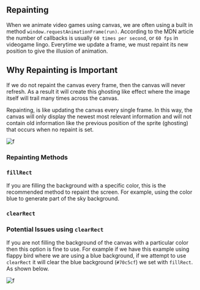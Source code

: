 ## Repainting 

When we animate video games using canvas, we are often using a built in method `window.requestAnimationFrame(run)`. According to the MDN article the number of callbacks is usually `60 times per second`, or `60 fps` in videogame lingo. Everytime we update a frame, we must repaint its new position to give the illusion of animation.

## Why Repainting is Important

If we do not repaint the canvas every frame, then the canvas will never refresh. As a result it will create this ghosting like effect where the image itself will trail many times across the canvas. 

Repainting, is like updating the canvas every single frame. In this way, the canvas will only display the newest most relevant information and will not contain old information like the previous position of the sprite (ghosting) that occurs when no repaint is set. 

![f](https://imgur.com/EJ92S0q.gif)

### Repainting Methods

### `fillRect`

If you are filling the background with a specific color, this is the recommended method to repaint the screen. For example, using the color blue to generate part of the sky background.

### `clearRect`

### Potential Issues using `clearRect`

If you are not filling the background of the canvas with a particular color then this option is fine to use. For example if we have this example using flappy bird where we are using a blue background, if we attempt to use `clearRect` it will clear the blue background (`#70c5cf`) we set with `fillRect`. As shown below.

![f](https://imgur.com/AzChEsO.png)
